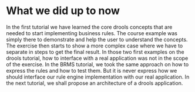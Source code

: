 # What we did up to now

In the first tutorial we have learned the core drools concepts that are needed to start implementing business rules. 
The course example was simply there to demonstrate and help the user to understand the concepts.
The exercise then starts to show a more complex case where we have to separate in steps to get the final result. 
In those two first examples on the drools tutorial, how to interface with a real application was not in the scope of the exercise.
In the BRMS tutorial, we took the same approach on how to express the rules and how to test them. But it is never express how we should interface our rule engine implementation with our real application.
In the next tutorial, we shall propose an architecture of a drools application.






